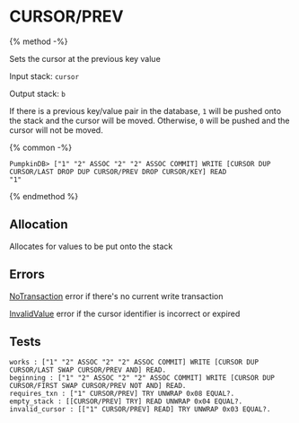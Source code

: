 # CURSOR/PREV

{% method -%}

Sets the cursor at the previous key value

Input stack: `cursor`

Output stack: `b`

If there is a previous key/value pair in the database, `1` will be pushed onto the stack and the cursor will be moved.
Otherwise, `0` will be pushed and the cursor will not be moved.

{% common -%}

```
PumpkinDB> ["1" "2" ASSOC "2" "2" ASSOC COMMIT] WRITE [CURSOR DUP CURSOR/LAST DROP DUP CURSOR/PREV DROP CURSOR/KEY] READ
"1"
```

{% endmethod %}

## Allocation

Allocates for values to be put onto the stack

## Errors

[NoTransaction](../errors/NoValue.md) error if there's no current write transaction

[InvalidValue](../errors/InvalidValue.md) error if the cursor identifier is incorrect or expired

## Tests

```test
works : ["1" "2" ASSOC "2" "2" ASSOC COMMIT] WRITE [CURSOR DUP CURSOR/LAST SWAP CURSOR/PREV AND] READ.
beginning : ["1" "2" ASSOC "2" "2" ASSOC COMMIT] WRITE [CURSOR DUP CURSOR/FIRST SWAP CURSOR/PREV NOT AND] READ.
requires_txn : ["1" CURSOR/PREV] TRY UNWRAP 0x08 EQUAL?.
empty_stack : [[CURSOR/PREV] TRY] READ UNWRAP 0x04 EQUAL?. 
invalid_cursor : [["1" CURSOR/PREV] READ] TRY UNWRAP 0x03 EQUAL?.
```
